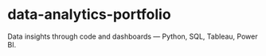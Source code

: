 # data-analytics-portfolio
Data insights through code and dashboards — Python, SQL, Tableau, Power BI.
